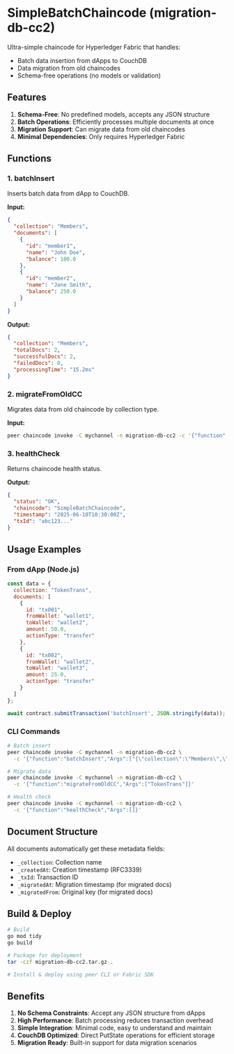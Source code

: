 # SimpleBatchChaincode (migration-db-cc2)

Ultra-simple chaincode for Hyperledger Fabric that handles:
- Batch data insertion from dApps to CouchDB
- Data migration from old chaincodes
- Schema-free operations (no models or validation)

## Features

1. **Schema-Free**: No predefined models, accepts any JSON structure
2. **Batch Operations**: Efficiently processes multiple documents at once
3. **Migration Support**: Can migrate data from old chaincodes
4. **Minimal Dependencies**: Only requires Hyperledger Fabric

## Functions

### 1. batchInsert
Inserts batch data from dApp to CouchDB.

**Input:**
```json
{
  "collection": "Members",
  "documents": [
    {
      "id": "member1",
      "name": "John Doe",
      "balance": 100.0
    },
    {
      "id": "member2", 
      "name": "Jane Smith",
      "balance": 250.0
    }
  ]
}
```

**Output:**
```json
{
  "collection": "Members",
  "totalDocs": 2,
  "successfulDocs": 2,
  "failedDocs": 0,
  "processingTime": "15.2ms"
}
```

### 2. migrateFromOldCC
Migrates data from old chaincode by collection type.

**Input:**
```bash
peer chaincode invoke -C mychannel -n migration-db-cc2 -c '{"function":"migrateFromOldCC","Args":["Member"]}'
```

### 3. healthCheck
Returns chaincode health status.

**Output:**
```json
{
  "status": "OK",
  "chaincode": "SimpleBatchChaincode",
  "timestamp": "2025-06-10T10:30:00Z",
  "txId": "abc123..."
}
```

## Usage Examples

### From dApp (Node.js)
```javascript
const data = {
  collection: "TokenTrans",
  documents: [
    {
      id: "tx001",
      fromWallet: "wallet1",
      toWallet: "wallet2", 
      amount: 50.0,
      actionType: "transfer"
    },
    {
      id: "tx002",
      fromWallet: "wallet2",
      toWallet: "wallet3",
      amount: 25.0,
      actionType: "transfer"  
    }
  ]
};

await contract.submitTransaction('batchInsert', JSON.stringify(data));
```

### CLI Commands
```bash
# Batch insert
peer chaincode invoke -C mychannel -n migration-db-cc2 \
  -c '{"function":"batchInsert","Args":["{\"collection\":\"Members\",\"documents\":[{\"id\":\"m1\",\"name\":\"John\"}]}"]}'

# Migrate data
peer chaincode invoke -C mychannel -n migration-db-cc2 \
  -c '{"function":"migrateFromOldCC","Args":["TokenTrans"]}'

# Health check
peer chaincode invoke -C mychannel -n migration-db-cc2 \
  -c '{"function":"healthCheck","Args":[]}'
```

## Document Structure

All documents automatically get these metadata fields:
- `_collection`: Collection name
- `_createdAt`: Creation timestamp (RFC3339)
- `_txId`: Transaction ID
- `_migratedAt`: Migration timestamp (for migrated docs)
- `_migratedFrom`: Original key (for migrated docs)

## Build & Deploy

```bash
# Build
go mod tidy
go build

# Package for deployment
tar -czf migration-db-cc2.tar.gz .

# Install & deploy using peer CLI or Fabric SDK
```

## Benefits

1. **No Schema Constraints**: Accept any JSON structure from dApps
2. **High Performance**: Batch processing reduces transaction overhead
3. **Simple Integration**: Minimal code, easy to understand and maintain
4. **CouchDB Optimized**: Direct PutState operations for efficient storage
5. **Migration Ready**: Built-in support for data migration scenarios
